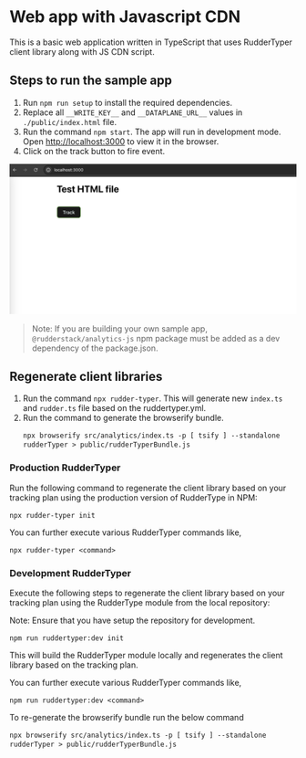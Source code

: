 # Web app with Javascript CDN

This is a basic web application written in TypeScript that uses RudderTyper client library along with JS CDN script.

## Steps to run the sample app

1. Run `npm run setup` to install the required dependencies.
2. Replace all `__WRITE_KEY__` and `__DATAPLANE_URL__` values in `./public/index.html` file.
3. Run the command `npm start`. The app will run in development mode. Open [http://localhost:3000](http://localhost:3000) to view it in the browser.
4. Click on the track button to fire event.

![Alt text](app.png?raw=true 'Sample Site')

> Note: If you are building your own sample app, `@rudderstack/analytics-js` npm package must be added as a dev dependency of the package.json.

## Regenerate client libraries

1. Run the command `npx rudder-typer`. This will generate new `index.ts` and `rudder.ts` file based on the ruddertyper.yml.
2. Run the command to generate the browserify bundle.
   ```
   npx browserify src/analytics/index.ts -p [ tsify ] --standalone rudderTyper > public/rudderTyperBundle.js
   ```

### Production RudderTyper

Run the following command to regenerate the client library based on your tracking plan using the production version of RudderType in NPM:

```
npx rudder-typer init
```

You can further execute various RudderTyper commands like,

```
npx rudder-typer <command>
```

### Development RudderTyper

Execute the following steps to regenerate the client library based on your tracking plan using the RudderType module from the local repository:

Note: Ensure that you have setup the repository for development.

```
npm run ruddertyper:dev init
```

This will build the RudderTyper module locally and regenerates the client library based on the tracking plan.

You can further execute various RudderTyper commands like,

```
npm run ruddertyper:dev <command>
```

To re-generate the browserify bundle run the below command

```
npx browserify src/analytics/index.ts -p [ tsify ] --standalone rudderTyper > public/rudderTyperBundle.js
```
